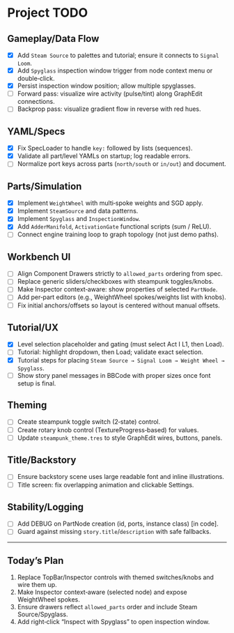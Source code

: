 # Project TODO

## Gameplay/Data Flow
- [x] Add `Steam Source` to palettes and tutorial; ensure it connects to `Signal Loom`.
- [x] Add `Spyglass` inspection window trigger from node context menu or double‑click.
- [x] Persist inspection window position; allow multiple spyglasses.
- [ ] Forward pass: visualize wire activity (pulse/tint) along GraphEdit connections.
- [ ] Backprop pass: visualize gradient flow in reverse with red hues.

## YAML/Specs
- [x] Fix SpecLoader to handle `key:` followed by lists (sequences).
- [x] Validate all part/level YAMLs on startup; log readable errors.
- [ ] Normalize port keys across parts (`north/south` or `in/out`) and document.

## Parts/Simulation
- [x] Implement `WeightWheel` with multi‑spoke weights and SGD apply.
- [x] Implement `SteamSource` and data patterns.
- [x] Implement `Spyglass` and `InspectionWindow`.
- [x] Add `AdderManifold`, `ActivationGate` functional scripts (sum / ReLU).
- [ ] Connect engine training loop to graph topology (not just demo paths).

## Workbench UI
- [ ] Align Component Drawers strictly to `allowed_parts` ordering from spec.
- [ ] Replace generic sliders/checkboxes with steampunk toggles/knobs.
- [ ] Make Inspector context‑aware: show properties of selected `PartNode`.
- [ ] Add per‑part editors (e.g., WeightWheel spokes/weights list with knobs).
- [ ] Fix initial anchors/offsets so layout is centered without manual offsets.

## Tutorial/UX
- [x] Level selection placeholder and gating (must select Act I L1, then Load).
- [ ] Tutorial: highlight dropdown, then Load; validate exact selection.
- [x] Tutorial steps for placing `Steam Source → Signal Loom → Weight Wheel → Spyglass`.
- [ ] Show story panel messages in BBCode with proper sizes once font setup is final.

## Theming
- [ ] Create steampunk toggle switch (2‑state) control.
- [ ] Create rotary knob control (TextureProgress‑based) for values.
- [ ] Update `steampunk_theme.tres` to style GraphEdit wires, buttons, panels.

## Title/Backstory
- [ ] Ensure backstory scene uses large readable font and inline illustrations.
- [ ] Title screen: fix overlapping animation and clickable Settings.

## Stability/Logging
- [ ] Add DEBUG on PartNode creation (id, ports, instance class) [in code].
- [ ] Guard against missing `story.title`/`description` with safe fallbacks.

---

## Today’s Plan
1. Replace TopBar/Inspector controls with themed switches/knobs and wire them up.
2. Make Inspector context‑aware (selected node) and expose WeightWheel spokes.
3. Ensure drawers reflect `allowed_parts` order and include Steam Source/Spyglass.
4. Add right‑click “Inspect with Spyglass” to open inspection window.



